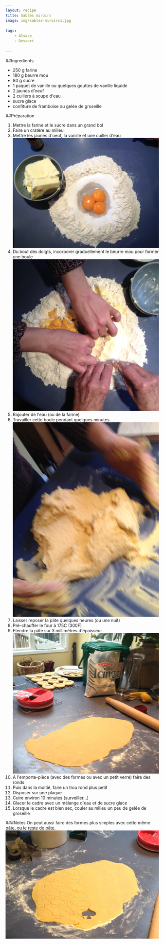 ```yaml
---
layout: recipe
title: Sablés miroirs
image: img/sables-miroirs1.jpg
 
tags:
    - Alsace
    - Dessert
    
---
```


##Ingredients
* 250 g farine
* 180 g beurre mou
* 80 g sucre
* 1 paquet de vanille ou quelques gouttes de vanille liquide
* 2 jaunes d'oeuf
* 2 cuillers à soupe d'eau
* sucre glace
* confiture de framboise ou gelée de groseille

##Préparation
1. Mettre la farine et le sucre dans un grand bol
2. Faire un cratère au milieu
3. Mettre les jaunes d'oeuf, la vanille et une cuiller d'eau   
![image](img/sables-miroirs5.jpg)
3. Du bout des doigts, incorporer graduellement le beurre mou pour former une boule   
![image](img/sables-miroirs6.jpg)
4. Rajouter de l'eau (ou de la farine)
4. Travailler cette boule pendant quelques minutes   
![image](img/sables-miroirs3.jpg)
5. Laisser reposer la pâte quelques heures (ou une nuit)
6. Pré-chauffer le four à 175C (300F)
6. Etendre la pâte sur 3 millimètres d'épaisseur   
![image](img/sables-miroirs2.jpg)
7. A l'emporte-pièce (avec des formes ou avec un petit verre) faire des ronds
8. Puis dans la moitié, faire un trou rond plus petit
9. Disposer sur une plaque
10. Cuire environ 10 minutes (surveiller...)
11. Glacer le cadre avec un mélange d'eau et de sucre glace
12. Lorsque le cadre est bien sec, couler au milieu un peu de gelée de groseille

###Notes
On peut aussi faire des formes plus simples avec cette même pâte, ou le reste de pâte.   
![image](img/sables-miroirs4.jpg)
